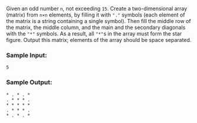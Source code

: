 Given an odd number `n`, not exceeding `15`. Create a two-dimensional array
(matrix) from `n×n` elements, by filling it with `"."` symbols (each element of
the matrix is a string containing a single symbol). Then fill the middle row of
the matrix, the middle column, and the main and the secondary diagonals with the
`"*"` symbols. As a result, all `"*"`s in the array must form the star figure.
Output this matrix; elements of the array should be space separated.

### Sample Input:

```
5
```

### Sample Output:

```
* . * . *
. * * * .
* * * * *
. * * * .
* . * . *
```
